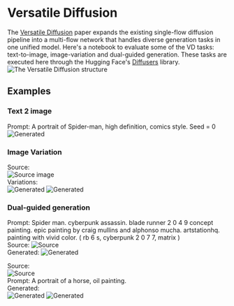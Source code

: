 # Versatile Diffusion
The [Versatile Diffusion](https://arxiv.org/abs/2211.08332) paper expands the existing single-flow diffusion pipeline into a multi-flow network that handles diverse generation tasks in one unified model. Here's a notebook to evaluate some of the VD tasks: text-to-image, image-variation and dual-guided generation. These tasks are executed here through the Hugging Face's [Diffusers](https://github.com/huggingface/diffusers) library.  
![The Versatile Diffusion structure](https://github.com/SHI-Labs/Versatile-Diffusion/raw/master/assets/figures/vd_combined.png)  
  
## Examples
### Text 2 image
Prompt: A portrait of Spider-man, high definition, comics style. Seed = 0  
![Generated](images/text2img_example.png)  
### Image Variation
Source:  
![Source image](images/source_image_1.jpg)  
Variations:  
![Generated](images/image_variation_example_1.png) ![Generated](images/image_variation_example_2.png)  
### Dual-guided generation
Prompt: Spider man. cyberpunk assassin. blade runner 2 0 4 9 concept painting. epic painting by craig mullins and alphonso mucha. artstationhq. painting with vivid color. ( rb 6 s, cyberpunk 2 0 7 7, matrix )  
Source: 
![Source](images/source_image_0.jpg)  
Generated: 
![Generated](images/dual_guided_example_2.png)   
  
Source:  
![Source](images/source_image_1.jpg)  
Prompt: A portrait of a horse, oil painting.  
Generated:  
![Generated](images/dual_guided_example_0.png) ![Generated](images/dual_guided_example_1.png)
